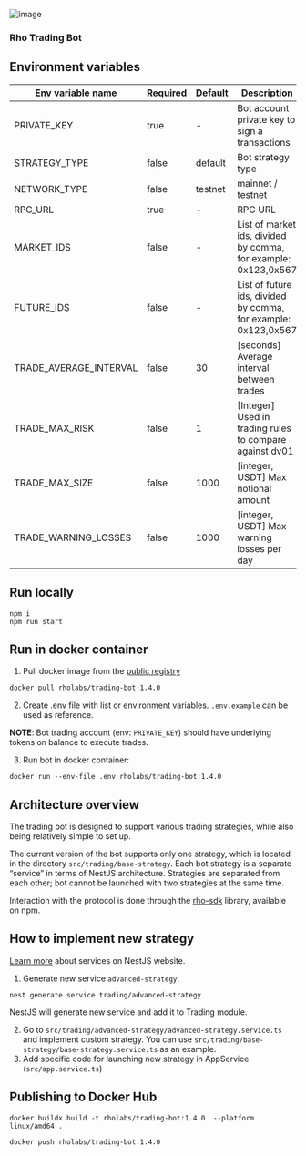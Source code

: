 ![image](https://github.com/RhoLabs/rho-trading-bot/assets/8803471/fb47f21d-badc-4b8c-8be5-a47797c04138)

### Rho Trading Bot

## Environment variables
| Env variable name      | Required | Default | Description                                                    |                                                                                                                                                                                                                                                                                                                                                                                                                                                
|------------------------|----------|---------|----------------------------------------------------------------|
| PRIVATE_KEY            | true     | -       | Bot account private key to sign a transactions                 |
| STRATEGY_TYPE          | false    | default | Bot strategy type                                              |
| NETWORK_TYPE           | false    | testnet | mainnet / testnet                                              |
| RPC_URL                | true     | -       | RPC URL                                                        |
| MARKET_IDS             | false    | -       | List of market ids, divided by comma, for example: 0x123,0x567 |
| FUTURE_IDS             | false    | -       | List of future ids, divided by comma, for example: 0x123,0x567 |
| TRADE_AVERAGE_INTERVAL | false    | 30      | [seconds] Average interval between trades                      |
| TRADE_MAX_RISK         | false    | 1       | [Integer] Used in trading rules to compare against dv01        |
| TRADE_MAX_SIZE         | false    | 1000    | [integer, USDT] Max notional amount                            |
| TRADE_WARNING_LOSSES   | false    | 1000    | [integer, USDT] Max warning losses per day                     |

## Run locally
```
npm i
npm run start
```

## Run in docker container


1. Pull docker image from the [public registry](https://hub.docker.com/r/rholabs/trading-bot)
```sh
docker pull rholabs/trading-bot:1.4.0
```

2. Create .env file with list or environment variables. `.env.example` can be used as reference.

**NOTE**: Bot trading account (env: `PRIVATE_KEY`) should have underlying tokens on balance to execute trades.

3. Run bot in docker container:
```shell
docker run --env-file .env rholabs/trading-bot:1.4.0
```

## Architecture overview

The trading bot is designed to support various trading strategies, while also being relatively simple to set up.

The current version of the bot supports only one strategy, which is located in the directory `src/trading/base-strategy`. Each bot strategy is a separate “service” in terms of NestJS architecture. Strategies are separated from each other; bot cannot be launched with two strategies at the same time.

Interaction with the protocol is done through the [rho-sdk](https://www.npmjs.com/package/@rholabs/rho-sdk) library, available on npm.

## How to implement new strategy

[Learn more](https://docs.nestjs.com/providers#services) about services on NestJS website.

1. Generate new service `advanced-strategy`:
```shell
nest generate service trading/advanced-strategy
```
NestJS will generate new service and add it to Trading module.

2. Go to `src/trading/advanced-strategy/advanced-strategy.service.ts` and implement custom strategy. You can use `src/trading/base-strategy/base-strategy.service.ts` as an example.
3. Add specific code for launching new strategy in AppService (`src/app.service.ts`)

## Publishing to Docker Hub
```shell
docker buildx build -t rholabs/trading-bot:1.4.0  --platform linux/amd64 .

docker push rholabs/trading-bot:1.4.0
```
